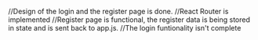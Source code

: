 //Design of the login and the register page is done. 
//React Router is implemented
//Register page is functional, the register data is being stored in state and is sent back to app.js.
//The login funtionality isn't complete
